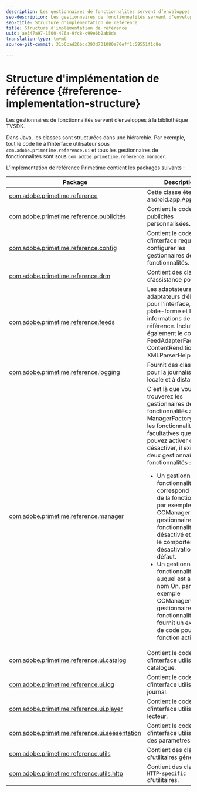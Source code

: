 ```yaml
---
description: Les gestionnaires de fonctionnalités servent d’enveloppes à la bibliothèque TVSDK.
seo-description: Les gestionnaires de fonctionnalités servent d’enveloppes à la bibliothèque TVSDK.
seo-title: Structure d'implémentation de référence
title: Structure d'implémentation de référence
uuid: ae347a97-1500-476a-9fc8-c99e6b2ab8de
translation-type: tm+mt
source-git-commit: 31b6cad26bcc393d731080a70eff1c59551f1c8e

---
```



# Structure d&#39;implémentation de référence {#reference-implementation-structure}

Les gestionnaires de fonctionnalités servent d’enveloppes à la bibliothèque TVSDK.

Dans Java, les classes sont structurées dans une hiérarchie. Par exemple, tout le code lié à l’interface utilisateur sous `com.adobe.primetime.reference.ui` et tous les gestionnaires de fonctionnalités sont sous `com.adobe.primetime.reference.manager`.

L’implémentation de référence Primetime contient les packages suivants :

| Package | Description |
|--- |--- |
| [com.adobe.primetime.reference](https://help.adobe.com/en_US/primetime/api/reference_implementation/android/javadoc/com/adobe/primetime/reference/PrimetimeReference.html) | Cette classe étend android.app.Application. |
| [com.adobe.primetime.reference.publicités](https://help.adobe.com/en_US/primetime/api/reference_implementation/android/javadoc/com/adobe/primetime/reference/advertising/package-summary.html) | Contient le code des publicités personnalisées. |
| [com.adobe.primetime.reference.config](https://help.adobe.com/en_US/primetime/api/reference_implementation/android/javadoc/com/adobe/primetime/reference/config/package-summary.html) | Contient le code d’interface requis pour configurer les gestionnaires de fonctionnalités. |
| [com.adobe.primetime.reference.drm](https://help.adobe.com/en_US/primetime/api/reference_implementation/android/javadoc/com/adobe/primetime/reference/drm/package-summary.html) | Contient des classes d&#39;assistance pour DRM. |
| [com.adobe.primetime.reference.feeds](https://help.adobe.com/en_US/primetime/api/reference_implementation/android/javadoc/com/adobe/primetime/reference/feeds/package-summary.html) | Les adaptateurs et les adaptateurs d’élément pour l’interface, la plate-forme et les informations de référence. Inclut également le code FeedAdapterFactory, ContentRenditionInfo et XMLParserHelper. |
| [com.adobe.primetime.reference.logging](https://help.adobe.com/en_US/primetime/api/reference_implementation/android/javadoc/com/adobe/primetime/reference/logging/package-summary.html) | Fournit des classes pour la journalisation locale et à distance. |
| [com.adobe.primetime.reference.manager](https://help.adobe.com/en_US/primetime/api/reference_implementation/android/javadoc/com/adobe/primetime/reference/manager/package-summary.html) | C&#39;est là que vous trouverez les gestionnaires de fonctionnalités ainsi que ManagerFactory. Pour les fonctionnalités facultatives que vous pouvez activer ou désactiver, il existe deux gestionnaires de fonctionnalités : <ul><li>Un gestionnaire de fonctionnalités qui correspond au nom de la fonctionnalité, par exemple, CCManager. Ce gestionnaire de fonctionnalités est désactivé et fournit le comportement de désactivation par défaut.</li><li>Un gestionnaire de fonctionnalités auquel est ajouté le nom On, par exemple CCManagerOn. Ce gestionnaire de fonctionnalités fournit un exemple de code pour la fonction activée.</li></ul> |
| [com.adobe.primetime.reference.ui.catalog](https://help.adobe.com/en_US/primetime/api/reference_implementation/android/javadoc/com/adobe/primetime/reference/ui/catalog/package-summary.html) | Contient le code d’interface utilisateur du catalogue. |
| [com.adobe.primetime.reference.ui.log](https://help.adobe.com/en_US/primetime/api/reference_implementation/android/javadoc/com/adobe/primetime/reference/ui/log/package-summary.html) | Contient le code d’interface utilisateur du journal. |
| [com.adobe.primetime.reference.ui.player](https://help.adobe.com/en_US/primetime/api/reference_implementation/android/javadoc/com/adobe/primetime/reference/ui/player/package-summary.html) | Contient le code d’interface utilisateur du lecteur. |
| [com.adobe.primetime.reference.ui.seésentation](https://help.adobe.com/en_US/primetime/api/reference_implementation/android/javadoc/com/adobe/primetime/reference/ui/settings/package-summary.html) | Contient le code d’interface utilisateur des paramètres. |
| [com.adobe.primetime.reference.utils](https://help.adobe.com/en_US/primetime/api/reference_implementation/android/javadoc/com/adobe/primetime/reference/utils/package-summary.html) | Contient des classes d&#39;utilitaires générales. |
| [com.adobe.primetime.reference.utils.http](https://help.adobe.com/en_US/primetime/api/reference_implementation/android/javadoc/com/adobe/primetime/reference/utils/http/package-summary.html) | Contient des classes `HTTP-specific` d&#39;utilitaires. |
